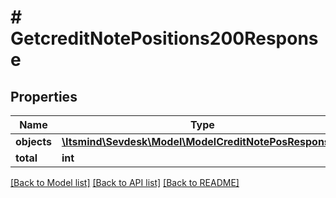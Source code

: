 # # GetcreditNotePositions200Response

## Properties

Name | Type | Description | Notes
------------ | ------------- | ------------- | -------------
**objects** | [**\Itsmind\Sevdesk\Model\ModelCreditNotePosResponse[]**](ModelCreditNotePosResponse.md) |  |
**total** | **int** |  | [optional]

[[Back to Model list]](../../README.md#models) [[Back to API list]](../../README.md#endpoints) [[Back to README]](../../README.md)

